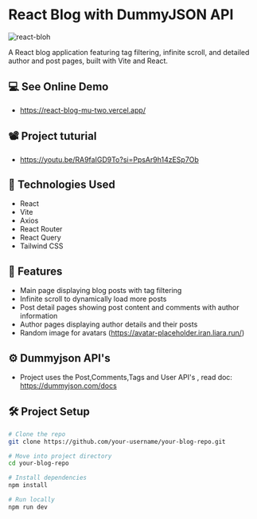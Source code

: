 # React Blog with DummyJSON API

![react-bloh](https://github.com/user-attachments/assets/10200474-06b4-4685-bfeb-1ec867d80495)

A React blog application featuring tag filtering, infinite scroll, and detailed author and post pages, built with Vite and React.

## 💻 See Online Demo
- https://react-blog-mu-two.vercel.app/

## 📽️ Project tuturial
- https://youtu.be/RA9faIGD9To?si=PpsAr9h14zESp7Ob
  
## 🔧 Technologies Used  
- React  
- Vite  
- Axios  
- React Router  
- React Query  
- Tailwind CSS

## 🚀 Features  
- Main page displaying blog posts with tag filtering  
- Infinite scroll to dynamically load more posts  
- Post detail pages showing post content and comments with author information  
- Author pages displaying author details and their posts
- Random image for avatars (https://avatar-placeholder.iran.liara.run/)

## ⚙️ Dummyjson API's
- Project uses the Post,Comments,Tags and User API's , read doc:
  https://dummyjson.com/docs
  
## 🛠 Project Setup

```bash
# Clone the repo
git clone https://github.com/your-username/your-blog-repo.git

# Move into project directory
cd your-blog-repo

# Install dependencies
npm install

# Run locally
npm run dev
